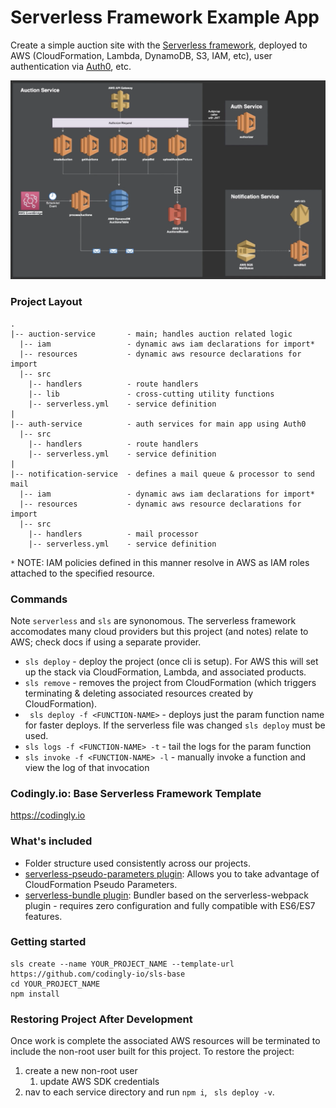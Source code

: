 # Serverless Framework Example App

Create a simple auction site with the [Serverless framework](https://www.serverless.com/), deployed to AWS (CloudFormation, Lambda, DynamoDB, S3, IAM, etc), user authentication via [Auth0](https://auth0.com/), etc.

![architecture diagram](./architecture-diagram.png)

### Project Layout
```
.
|-- auction-service       - main; handles auction related logic
  |-- iam                 - dynamic aws iam declarations for import*
  |-- resources           - dynamic aws resource declarations for import
  |-- src               
    |-- handlers          - route handlers
    |-- lib               - cross-cutting utility functions
    |-- serverless.yml    - service definition
|
|-- auth-service          - auth services for main app using Auth0
  |-- src               
    |-- handlers          - route handlers
    |-- serverless.yml    - service definition
|
|-- notification-service  - defines a mail queue & processor to send mail
  |-- iam                 - dynamic aws iam declarations for import*
  |-- resources           - dynamic aws resource declarations for import
  |-- src               
    |-- handlers          - mail processor
    |-- serverless.yml    - service definition
```

`*` NOTE: IAM policies defined in this manner resolve in AWS as IAM roles attached to the specified resource.

### Commands

Note ```serverless``` and ```sls``` are synonomous. The serverless framework accomodates many cloud providers but this project (and notes) relate to AWS; check docs if using a separate provider. 

* ```sls deploy``` - deploy the project (once cli is setup). For AWS this will set up the stack via CloudFormation, Lambda, and associated products.
* ```sls remove``` - removes the project from CloudFormation (which triggers terminating & deleting associated resources created by CloudFormation).
* ``` sls deploy -f <FUNCTION-NAME>``` - deploys just the param function name for faster deploys. If the serverless file was changed ```sls deploy``` must be used.
* ```sls logs -f <FUNCTION-NAME> -t``` - tail the logs for the param function
* ```sls invoke -f <FUNCTION-NAME> -l``` - manually invoke a function and view the log of that invocation 

### Codingly.io: Base Serverless Framework Template

https://codingly.io

### What's included
* Folder structure used consistently across our projects.
* [serverless-pseudo-parameters plugin](https://www.npmjs.com/package/serverless-pseudo-parameters): Allows you to take advantage of CloudFormation Pseudo Parameters.
* [serverless-bundle plugin](https://www.npmjs.com/package/serverless-pseudo-parameters): Bundler based on the serverless-webpack plugin - requires zero configuration and fully compatible with ES6/ES7 features.

### Getting started
```
sls create --name YOUR_PROJECT_NAME --template-url https://github.com/codingly-io/sls-base
cd YOUR_PROJECT_NAME
npm install
```

### Restoring Project After Development

Once work is complete the associated AWS resources will be terminated to include the non-root user built for this project. To restore the project:
1. create a new non-root user
   1. update AWS SDK credentials
2. nav to each service directory and run ```npm i```, ``` sls deploy -v```.
